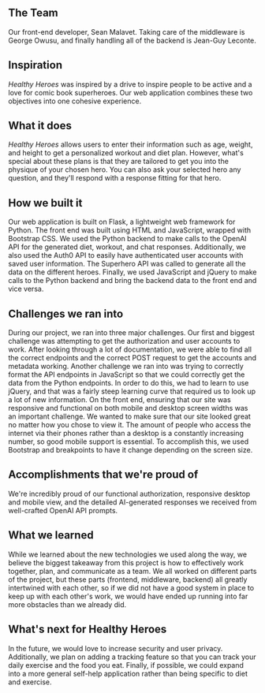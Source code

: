## The Team
Our front-end developer, Sean Malavet. Taking care of the middleware is George Owusu, and finally handling all of the backend is Jean-Guy Leconte.

## Inspiration
_Healthy Heroes_ was inspired by a drive to inspire people to be active and a love for comic book superheroes. Our web application combines these two objectives into one cohesive experience. 

## What it does
_Healthy Heroes_ allows users to enter their information such as age, weight, and height to get a personalized workout and diet plan. However, what's special about these plans is that they are tailored to get you into the physique of your chosen hero. You can also ask your selected hero any question, and they'll respond with a response fitting for that hero. 

## How we built it
Our web application is built on Flask, a lightweight web framework for Python. The front end was built using HTML and JavaScript, wrapped with Bootstrap CSS. We used the Python backend to make calls to the OpenAI API for the generated diet, workout, and chat responses. Additionally, we also used the Auth0 API to easily have authenticated user accounts with saved user information. The Superhero API was called to generate all the data on the different heroes. Finally, we used JavaScript and jQuery to make calls to the Python backend and bring the backend data to the front end and vice versa. 


## Challenges we ran into
During our project, we ran into three major challenges. Our first and biggest challenge was attempting to get the authorization and user accounts to work. After looking through a lot of documentation, we were 
able to find all the correct endpoints and the correct POST request to get the accounts and metadata working. Another challenge we ran into was trying to correctly format the API endpoints in JavaScript so that we could correctly get the data from the Python endpoints. In order to do this, we had to learn to use jQuery, and that was a fairly steep learning curve that required us to look up a lot of new information. On the front end, ensuring that our site was responsive and functional on both mobile and desktop screen widths was an important challenge. We wanted to make sure that our site looked great no matter how you chose to view it. The amount of people who access the internet via their phones rather than a desktop is a constantly increasing number, so good mobile support is essential. To accomplish this, we used Bootstrap and breakpoints to have it change depending on the screen size.

## Accomplishments that we're proud of
We're incredibly proud of our functional authorization, responsive desktop and mobile view, and the detailed AI-generated responses we received from well-crafted OpenAI API prompts. 

## What we learned
While we learned about the new technologies we used along the way, we believe the biggest takeaway from this project is how to effectively work together, plan, and communicate as a team. We all worked on different parts of the project, but these parts (frontend, middleware, backend) all greatly intertwined with each other, so if we did not have a good system in place to keep up with each other's work, we would have ended up running into far more obstacles than we already did. 

## What's next for Healthy Heroes
In the future, we would love to increase security and user privacy. Additionally, we plan on adding a tracking feature so that you can track your daily exercise and the food you eat. Finally, if possible, we could expand into a more general self-help application rather than being specific to diet and exercise. 
